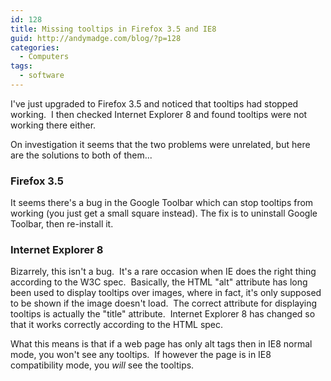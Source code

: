 ```yaml
---
id: 128
title: Missing tooltips in Firefox 3.5 and IE8
guid: http://andymadge.com/blog/?p=128
categories:
  - Computers
tags:
  - software
---
```

I've just upgraded to Firefox 3.5 and noticed that tooltips had stopped working.  I then checked Internet Explorer 8 and found tooltips were not working there either.

On investigation it seems that the two problems were unrelated, but here are the solutions to both of them...<!--more-->

### Firefox 3.5

It seems there's a bug in the Google Toolbar which can stop tooltips from working (you just get a small square instead). The fix is to uninstall Google Toolbar, then re-install it.

### Internet Explorer 8

Bizarrely, this isn't a bug.  It's a rare occasion when IE does the right thing according to the W3C spec.  Basically, the HTML "alt" attribute has long been used to display tooltips over images, where in fact, it's only supposed to be shown if the image doesn't load.  The correct attribute for displaying tooltips is actually the "title" attribute.  Internet Explorer 8 has changed so that it works correctly according to the HTML spec.

What this means is that if a web page has only alt tags then in IE8 normal mode, you won't see any tooltips.  If however the page is in IE8 compatibility mode, you _will_ see the tooltips.